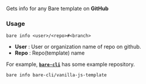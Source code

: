 Gets info for any Bare template on **GitHub**

### Usage

```shell
bare info <user>/<repo>#<branch>
```

- **User** : User or organization name of repo on github.
- **Repo** : Repo(template) name

For example, [**`bare-cli`**](https://github.com/bare-cli) has some example repository.

```
bare info bare-cli/vanilla-js-template
```
